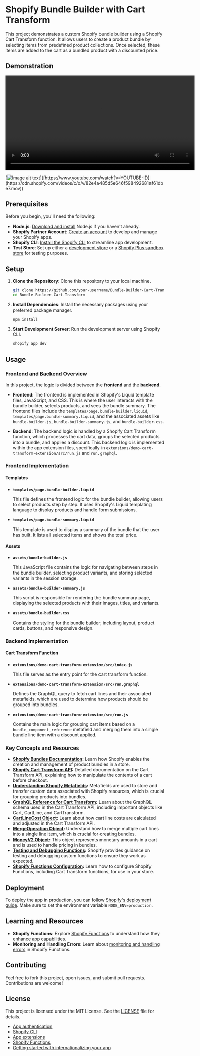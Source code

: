 # Shopify Bundle Builder with Cart Transform

This project demonstrates a custom Shopify bundle builder using a Shopify Cart Transform function. It allows users to create a product bundle by selecting items from predefined product collections. Once selected, these items are added to the cart as a bundled product with a discounted price.

## Demonstration

<video width="600" controls>
  <source src="https://cdn.shopify.com/videos/c/o/v/54f8d8b2236b438b884d8a814190230b.mp4" type="video/mp4">
  Your browser does not support the video tag.
</video>

[![Image alt text]([https://img.youtube.com/vi/YOUTUBE-ID/0.jpg](https://cdn.shopify.com/videos/c/o/v/82e4a485d5e646f598492681af61dbe7.mov))]([https://www.youtube.com/watch?v=YOUTUBE-ID](https://cdn.shopify.com/videos/c/o/v/82e4a485d5e646f598492681af61dbe7.mov))


## Prerequisites

Before you begin, you'll need the following:

- **Node.js**: [Download and install](https://nodejs.org/en/download/) Node.js if you haven't already.
- **Shopify Partner Account**: [Create an account](https://partners.shopify.com/signup) to develop and manage your Shopify apps.
- **Shopify CLI**: [Install the Shopify CLI](https://shopify.dev/docs/apps/tools/cli) to streamline app development.
- **Test Store**: Set up either a [development store](https://help.shopify.com/en/partners/dashboard/development-stores#create-a-development-store) or a [Shopify Plus sandbox store](https://help.shopify.com/en/partners/dashboard/managing-stores/plus-sandbox-store) for testing purposes.

## Setup

1. **Clone the Repository**: Clone this repository to your local machine.

    ```bash
    git clone https://github.com/your-username/Bundle-Builder-Cart-Transform.git
    cd Bundle-Builder-Cart-Transform
    ```

2. **Install Dependencies**: Install the necessary packages using your preferred package manager.

    ```bash
    npm install
    ```

3. **Start Development Server**: Run the development server using Shopify CLI.

    ```bash
    shopify app dev
    ```

## Usage

### Frontend and Backend Overview

In this project, the logic is divided between the **frontend** and the **backend**.

- **Frontend**: The frontend is implemented in Shopify's Liquid template files, JavaScript, and CSS. This is where the user interacts with the bundle builder, selects products, and sees the bundle summary. The frontend files include the `templates/page.bundle-builder.liquid`, `templates/page.bundle-summary.liquid`, and the associated assets like `bundle-builder.js`, `bundle-builder-summary.js`, and `bundle-builder.css`.

- **Backend**: The backend logic is handled by a Shopify Cart Transform function, which processes the cart data, groups the selected products into a bundle, and applies a discount. This backend logic is implemented within the app extension files, specifically in `extensions/demo-cart-transform-extension/src/run.js` and `run.graphql`.

### Frontend Implementation

#### Templates

- **`templates/page.bundle-builder.liquid`**

  This file defines the frontend logic for the bundle builder, allowing users to select products step by step. It uses Shopify's Liquid templating language to display products and handle form submissions.

- **`templates/page.bundle-summary.liquid`**

  This template is used to display a summary of the bundle that the user has built. It lists all selected items and shows the total price.

#### Assets

- **`assets/bundle-builder.js`**

  This JavaScript file contains the logic for navigating between steps in the bundle builder, selecting product variants, and storing selected variants in the session storage.

- **`assets/bundle-builder-summary.js`**

  This script is responsible for rendering the bundle summary page, displaying the selected products with their images, titles, and variants.

- **`assets/bundle-builder.css`**

  Contains the styling for the bundle builder, including layout, product cards, buttons, and responsive design.

### Backend Implementation

#### Cart Transform Function

- **`extensions/demo-cart-transform-extension/src/index.js`**

  This file serves as the entry point for the cart transform function.

- **`extensions/demo-cart-transform-extension/src/run.graphql`**

  Defines the GraphQL query to fetch cart lines and their associated metafields, which are used to determine how products should be grouped into bundles.

- **`extensions/demo-cart-transform-extension/src/run.js`**

  Contains the main logic for grouping cart items based on a `bundle_component_reference` metafield and merging them into a single bundle line item with a discount applied.

### Key Concepts and Resources

- **[Shopify Bundles Documentation](https://shopify.dev/docs/apps/build/product-merchandising/bundles/add-customized-bundle):** Learn how Shopify enables the creation and management of product bundles in a store.
- **[Shopify Cart Transform API](https://shopify.dev/docs/api/functions/reference/cart-transform):** Detailed documentation on the Cart Transform API, explaining how to manipulate the contents of a cart before checkout.
- **[Understanding Shopify Metafields](https://shopify.dev/docs/api/functions/reference/cart-transform/graphql/common-objects/metafield):** Metafields are used to store and transfer custom data associated with Shopify resources, which is crucial for grouping products into bundles.
- **[GraphQL Reference for Cart Transform](https://shopify.dev/docs/api/functions/reference/cart-transform/graphql):** Learn about the GraphQL schema used in the Cart Transform API, including important objects like Cart, CartLine, and CartTransform.
- **[CartLineCost Object](https://shopify.dev/docs/api/functions/reference/cart-transform/graphql/common-objects/cartlinecost):** Learn about how cart line costs are calculated and adjusted in the Cart Transform API.
- **[MergeOperation Object](https://shopify.dev/docs/api/functions/reference/cart-transform/graphql/common-objects/mergeoperation):** Understand how to merge multiple cart lines into a single line item, which is crucial for creating bundles.
- **[MoneyV2 Object](https://shopify.dev/docs/api/functions/reference/cart-transform/graphql/common-objects/moneyv2):** This object represents monetary amounts in a cart and is used to handle pricing in bundles.
- **[Testing and Debugging Functions](https://shopify.dev/docs/apps/build/functions/test-debug-functions):** Shopify provides guidance on testing and debugging custom functions to ensure they work as expected.
- **[Shopify Functions Configuration](https://shopify.dev/docs/api/functions/configuration):** Learn how to configure Shopify Functions, including Cart Transform functions, for use in your store.

## Deployment

To deploy the app in production, you can follow [Shopify's deployment guide](https://shopify.dev/docs/apps/deployment/web). Make sure to set the environment variable `NODE_ENV=production`.


## Learning and Resources

- **Shopify Functions**: Explore [Shopify Functions](https://shopify.dev/docs/apps/build/functions) to understand how they enhance app capabilities.
- **Monitoring and Handling Errors**: Learn about [monitoring and handling errors](https://shopify.dev/docs/apps/build/functions/monitoring-and-errors) in Shopify Functions.

## Contributing

Feel free to fork this project, open issues, and submit pull requests. Contributions are welcome!

## License

This project is licensed under the MIT License. See the [LICENSE](LICENSE) file for details.

- [App authentication](https://shopify.dev/docs/apps/auth)
- [Shopify CLI](https://shopify.dev/docs/apps/tools/cli)
- [App extensions](https://shopify.dev/docs/apps/app-extensions/list)
- [Shopify Functions](https://shopify.dev/docs/api/functions)
- [Getting started with internationalizing your app](https://shopify.dev/docs/apps/best-practices/internationalization/getting-started)
